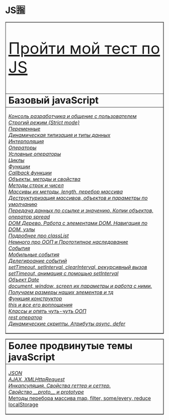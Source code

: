 # JS🈯
 
<table border="1" border-spacing='0 10px';>
 <td> <p style="font-size:50px"><a href="https://aquariids.github.io/Quiz-JS/" target="_blank"> Пройти мой тест по JS </a></p> </td>
 <tr>
    <td><b style="font-size:30px">Базовый javaScript</b></td>
 </tr>
 <tr>
   <td>
     
[*Консоль разработчика и общение с пользователем*](https://github.com/Aquariids/Js-Ts-React-etc../blob/main/JavaScript/Basic%20js/Browser%20Methods%20and%20console.md 'Консоль разработчика и общение с пользователем')<br>
[*Строгий режим (Strict mode)*](https://github.com/Aquariids/Js-Ts-React-etc../blob/main/JavaScript/Basic%20js/use%20strict.md)<br>
[*Переменные*]( https://github.com/Aquariids/Js-Ts-React-etc../blob/main/JavaScript/Basic%20js/Variables.md 'переменные')<br>
[*Динамическая типизация и типы данных*](https://github.com/Aquariids/Js-Ts-React-etc../blob/main/JavaScript/Basic%20js/Data%20types%20and%20dynamic%20typing.md 'Типы данных')<br>
[*Интерполяция*](https://github.com/Aquariids/Js-Ts-React-etc../blob/main/JavaScript/Basic%20js/Interpolation.md 'Интерполяция')<br>
[*Операторы*](https://github.com/Aquariids/Js-Ts-React-etc../blob/main/JavaScript/Basic%20js/Operators.md 'Операторы')<br>
[*Условные операторы*](https://github.com/Aquariids/Js-Ts-React-etc../blob/main/JavaScript/Basic%20js/if%20and%20switch.md 'Условные операторы')<br>
[*Циклы*](https://github.com/Aquariids/Js-Ts-React-etc../blob/main/JavaScript/Basic%20js/While%20and%20for.md 'Циклы')<br>
[*Функции*](https://github.com/Aquariids/Js-Ts-React-etc../blob/main/JavaScript/Basic%20js/Functions.md 'Функции')<br>
[*Callback функции*](https://github.com/Aquariids/Js-Ts-React-etc../blob/main/JavaScript/Basic%20js/Callback%20functions.md 'callback функции')<br>
[*Объекты, методы и свойства*](https://github.com/Aquariids/Js-Ts-React-etc../blob/main/JavaScript/Basic%20js/Objects.md 'Объекты')<br>
[*Методы строк и чисел*](https://github.com/Aquariids/Js-Ts-React-etc../blob/main/JavaScript/Basic%20js/Methods%20on%20strings%20and%20numbers.md 'Методы строк и чисел')<br>
[*Массивы их методы, length, перебор массива*](https://github.com/Aquariids/Js-Ts-React-etc../blob/main/JavaScript/Basic%20js/Arrays%20and%20Destructuring.md 'Методы')<br>
[*Деструктуризация массивов, объектов и параметры по умолчанию*](https://github.com/Aquariids/Js-Ts-React-etc../blob/main/JavaScript/Basic%20js/destr.md 'Деструктуризация')<br>
[*Передача данных по ссылке и значению. Копии объектов, оператор spread*](https://github.com/Aquariids/Js-Ts-React-etc../blob/main/JavaScript/Basic%20js/Copying%20objects%20and%20links.md 'данные по ссылке и значению, копии объектов, оператор spread')<br>
[*DOM Дерево. Работа с элементами DOM. Навигация по DOM, узлы*](https://github.com/Aquariids/Js-Ts-React-etc../blob/main/JavaScript/Basic%20js/DOM%20HTML%20Elements.md 'DOM дерево')<br>
[*Подробнее про classList*](https://github.com/Aquariids/Js-Ts-React-etc../blob/main/JavaScript/Basic%20js/classList.md)<br>
[*Немного про ООП и Прототипное наследование*](https://github.com/Aquariids/Js-Ts-React-etc../blob/main/JavaScript/Basic%20js/OOP%20and%20prototype.md)<br>
[*События*](https://github.com/Aquariids/Js-Ts-React-etc../blob/main/JavaScript/Basic%20js/Events.md)<br>
[*Мобильные события*](https://github.com/Aquariids/Js-Ts-React-etc../blob/main/JavaScript/Basic%20js/mobile%20events.md)<br>
[*Делегироание событий*](https://github.com/Aquariids/Js-Ts-React-etc../blob/main/JavaScript/Basic%20js/delegation.md)<br>
[*setTimeout, setInterval, clearInterval, рекурсивный вызов setTimeout, анимация с помощью setInterval*](https://github.com/Aquariids/Js-Ts-React-etc../blob/main/JavaScript/Basic%20js/SetInterval%20and%20more.md)<br>
[*Объект Date*](https://github.com/Aquariids/Js-Ts-React-etc../blob/main/JavaScript/Basic%20js/Date.md)<br>
[*document, window, screen их параметры и работа с ними. Получаем размеры наших элементов и тд*](https://github.com/Aquariids/Js-Ts-React-etc../blob/main/JavaScript/Basic%20js/Document%2C%20window%20options.md)<br>
[*Функция конструктор*](https://github.com/Aquariids/Js-Ts-React-etc../blob/main/JavaScript/Basic%20js/Constructor%20function.md)<br>
[*this и все его воплощения*](https://github.com/Aquariids/Js-Ts-React-etc../blob/main/JavaScript/Basic%20js/context%20(this).md)<br>
[*Классы и опять чуть-чуть ООП*](https://github.com/Aquariids/Js-Ts-React-etc../blob/main/JavaScript/Basic%20js/Classes(ES6).md)<br>
[*rest оператор*](https://github.com/Aquariids/Js-Ts-React-etc../blob/main/JavaScript/Basic%20js/Rest%20operator.md)<br>
[*Динамические скрипты. Атрибуты async, defer*](https://github.com/Aquariids/Js-Ts-React-etc../blob/main/JavaScript/Basic%20js/Async%2Cdefer.md)<br>    
     
     
</td>
 
   
</tr>

</table>

<table border="1">
 <tr>
    <td><b style="font-size:30px"> Более продвинутые темы javaScript</b></td>
 </tr>
 <tr>
   <td>

[*JSON*](https://github.com/Aquariids/Js-Ts-React-etc../blob/main/JavaScript/Advanced%20js%20(webpack)/JSON.md)<br>
[*AJAX, XMLHttpRequest*](https://github.com/Aquariids/Js-Ts-React-etc../blob/main/JavaScript/Advanced%20js%20(webpack)/AJAX.md)<br>
[*Инкапсуляция. Свойства геттер и сеттер.*](https://github.com/Aquariids/Js-Ts-React-etc../blob/main/JavaScript/Advanced%20js%20(webpack)/properties%20(get%20and%20set).md)<br>
[*Свойство \_\_proto__ и prototype*](https://github.com/Aquariids/Js-Ts-React-etc../blob/main/JavaScript/Advanced%20js%20(webpack)/prototype%20and%20_proto_.md)<br>
[Методы перебора массива map, filter, some/every, reduce](https://github.com/Aquariids/Js-Ts-React-etc../blob/main/JavaScript/Advanced%20js%20(webpack)/map%2Cfilter%2Creduce%20(array%20methods).md)<br>
[localStorage](https://github.com/Aquariids/Js-Ts-React-etc../blob/main/JavaScript/Advanced%20js%20(webpack)/localStorage.md)<br>     
     
</td>
 
   
</tr>

</table>
